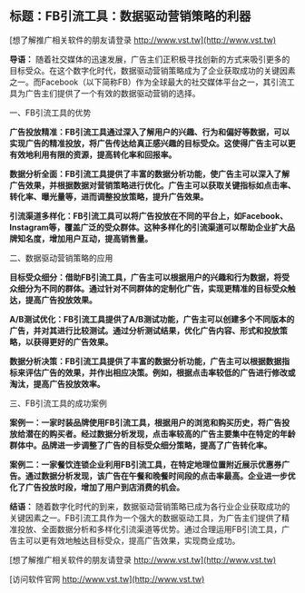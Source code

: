 ## **标题：FB引流工具：数据驱动营销策略的利器**

[想了解推广相关软件的朋友请登录 http://www.vst.tw](http://www.vst.tw)

**导语：**
随着社交媒体的迅速发展，广告主们正积极寻找创新的方式来吸引更多的目标受众。在这个数字化时代，数据驱动营销策略成为了企业获取成功的关键因素之一。而Facebook（以下简称FB）作为全球最大的社交媒体平台之一，其引流工具为广告主们提供了一个有效的数据驱动营销的选择。

一、FB引流工具的优势

**广告投放精准：FB引流工具通过深入了解用户的兴趣、行为和偏好等数据，可以实现广告的精准投放，将广告传达给真正感兴趣的目标受众。这使得广告主可以更有效地利用有限的资源，提高转化率和回报率。**

**数据分析全面：FB引流工具提供了丰富的数据分析功能，使广告主可以深入了解广告效果，并根据数据对营销策略进行优化。广告主可以获取关键指标如点击率、转化率、曝光量等，进而调整投放策略，提升广告效果。**

**引流渠道多样化：FB引流工具可以将广告投放在不同的平台上，如Facebook、Instagram等，覆盖广泛的受众群体。这种多样化的引流渠道可以帮助企业扩大品牌知名度，增加用户互动，提高销售量。**

二、数据驱动营销策略的应用

**目标受众细分：借助FB引流工具，广告主可以根据用户的兴趣和行为数据，将受众细分为不同的群体。通过针对不同群体的定制化广告，实现更精准的目标受众触达，提高广告投放效果。**

**A/B测试优化：FB引流工具提供了A/B测试功能，广告主可以创建多个不同版本的广告，并对其进行比较测试。通过分析测试结果，优化广告内容、形式和投放策略，以获得更好的广告效果。**

**数据分析决策：FB引流工具提供了丰富的数据分析功能，广告主可以根据数据指标来评估广告的效果，并作出相应决策。例如，根据点击率较低的广告进行修改或淘汰，提高广告投放效率。**

三、FB引流工具的成功案例

**案例一：一家时装品牌使用FB引流工具，根据用户的浏览和购买历史，将广告投放给潜在的购买者。经过数据分析发现，点击率较高的广告主要集中在特定的年龄群体中。品牌进一步调整了广告的目标受众细分策略，提高了广告转化率。**

**案例二：一家餐饮连锁企业利用FB引流工具，在特定地理位置附近展示优惠券广告。通过数据分析发现，该广告在午餐和晚餐时间段的点击率最高。企业进一步优化了广告投放时段，增加了用户到店消费的机会。**

**结语：**
随着数字化时代的到来，数据驱动营销策略已成为各行业企业获取成功的关键因素之一。FB引流工具作为一个强大的数据驱动工具，为广告主们提供了精准投放、全面数据分析和多样化引流渠道等优势。通过合理运用FB引流工具，广告主可以更有效地触达目标受众，提高广告效果，实现商业成功。

[想了解推广相关软件的朋友请登录 http://www.vst.tw](http://www.vst.tw)


[访问软件官网 http://www.vst.tw](http://www.vst.tw)
